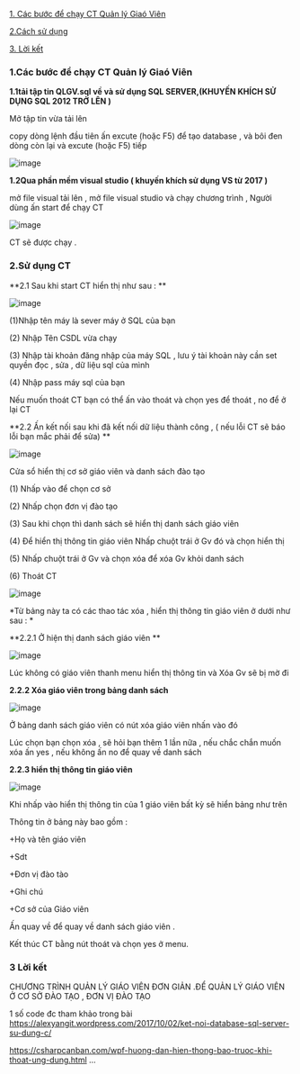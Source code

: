 
[1. Các bước để chạy CT Quản lý Giaó Viên ](#Modau)

[2.Cách sử dụng](#sudungct)

[3. Lời kết ](#h)


<a name="Modau"></a>
### 1.Các bước để chạy CT Quản lý Giaó Viên 

**1.1tải tập tin QLGV.sql về và sử dụng  SQL SERVER,(KHUYẾN KHÍCH SỬ DỤNG SQL 2012 TRỞ LÊN )**

Mở tập tin vừa tải lên 

copy dòng lệnh đầu tiên ấn excute (hoặc F5) để tạo database , và bôi đen dòng còn lại và excute (hoặc F5)  tiếp

![image](https://github.com/taochangbang123/bt1/blob/master/CHAY%20SQL.png?raw=true)

 **1.2Qua phần mềm visual studio  ( khuyến khích sử dụng VS từ 2017 )**

 mở file visual tải lên , mở file visual studio  và chạy chương trình , Người dùng ấn start để chạy CT
 
![image](https://github.com/taochangbang123/bt1/blob/master/BAT%20DAU%20CT.png?raw=true)

CT sẽ được chạy .




<a name="sudungct"></a>
### 2.Sử dụng CT

**2.1 Sau khi start CT hiển thị như sau : **

![image](https://github.com/taochangbang123/bt1/blob/master/KET%20NOI%20DU%20LIEU.png?raw=true)

(1)Nhập tên máy là sever máy ở SQL của bạn

(2) Nhập  Tên CSDL vừa chạy

(3)  Nhập tài khoản đăng nhập của máy SQL , lưu  ý tài khoản này cần set quyền đọc , sửa ,  dữ liệu sql của mình


(4)  Nhập pass máy sql của bạn

Nếu muốn thoát CT bạn có thể ấn vào thoát và chọn yes để thoát , no để ở lại CT

**2.2 Ấn kết nối sau khi đã kết nối dữ liệu thành công , ( nếu lỗi CT sẽ báo lỗi bạn mắc phải để sửa) **

![image](https://github.com/taochangbang123/bt1/blob/master/DANH%20S%C3%81CH.png?raw=true)

Cửa sổ hiển thị cơ sở giáo viên và danh sách đào tạo

(1)  Nhấp vào để chọn cơ sở

(2) Nhấp chọn đơn vị đào tạo

(3) Sau khi chọn thì danh sách sẽ hiển thị danh sách giáo viên

(4) Để hiển thị thông tin giáo viên Nhấp chuột trái  ở Gv đó và chọn hiển thị

(5) Nhấp chuột trái  ở Gv và chọn xóa để xóa Gv khỏi danh sách

(6) Thoát CT 

![image](https://github.com/taochangbang123/bt1/blob/master/101831265_263438288225349_4441083698317623296_n.png?raw=true)

 *Từ bảng này ta có các thao tác xóa , hiển thị thông tin giáo viên ở dưới như sau : *

**2.2.1 Ở hiện thị danh sách giáo viên  **


![image](https://github.com/taochangbang123/bt1/blob/master/%E1%BA%A8N%20MENU.png?raw=true) 
 
 Lúc không có giáo viên thanh menu hiển thị thông tin và Xóa Gv sẽ bị mờ đi
 
 
 **2.2.2 Xóa giáo viên trong bảng danh sách**
 
 ![image](https://github.com/taochangbang123/bt1/blob/master/X%C3%93A%20GV.png?raw=true)
 
 Ở bảng danh sách giáo viên có nút xóa giáo viên nhấn vào đó
 
 Lúc chọn bạn chọn xóa , sẽ hỏi bạn thêm  1 lần nữa , nếu chắc chắn muốn xóa ấn yes , nếu không ấn no để quay về danh sách
 
 
 **2.2.3 hiển thị thông tin giáo viên**
 
![image](https://github.com/taochangbang123/bt1/blob/master/hi%E1%BB%83n%20th%E1%BB%8B%20th%C3%B4ng%20tin%20Gv.png?raw=true)

Khi nhấp vào hiển thị thông tin của 1  giáo viên bất kỳ sẽ hiển bảng như trên 

Thông tin ở bảng này bao gồm :  

+Họ và tên giáo viên

+Sdt 

+Đơn vị đào tào

+Ghi chú

+Cơ sở của Giáo viên 

Ấn quay về để quay về danh sách giáo viên .

Kết thúc CT bằng nút thoát và chọn yes ở menu.


<a name="h"></a>
### 3 Lời kết
CHƯƠNG TRÌNH QUẢN LÝ GIÁO VIÊN ĐƠN GIẢN .ĐỂ QUẢN LÝ GIÁO VIÊN Ở CƠ SỞ ĐÀO TẠO ,  ĐƠN VỊ ĐÀO TẠO

1 số code đc tham khảo trong bài https://alexyangit.wordpress.com/2017/10/02/ket-noi-database-sql-server-su-dung-c/

https://csharpcanban.com/wpf-huong-dan-hien-thong-bao-truoc-khi-thoat-ung-dung.html
...


